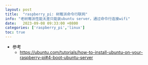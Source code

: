 ```yaml
---
layout: post
title:  "raspberry_pi: 树莓派命令行联网"
info: "老树莓派性能太差只能装ubuntu server，通过命令行连接wifi"
date:   2023-09-08 09:33:00 +0800
categories: ['raspberry_pi','linux']
toc: true
---
```


- 参考
  - https://ubuntu.com/tutorials/how-to-install-ubuntu-on-your-raspberry-pi#4-boot-ubuntu-server